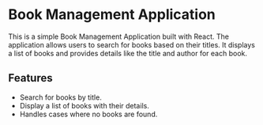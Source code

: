 # Book Management Application

This is a simple Book Management Application built with React. The application allows users to search for books based on their titles. It displays a list of books and provides details like the title and author for each book.

## Features

- Search for books by title.
- Display a list of books with their details.
- Handles cases where no books are found.




